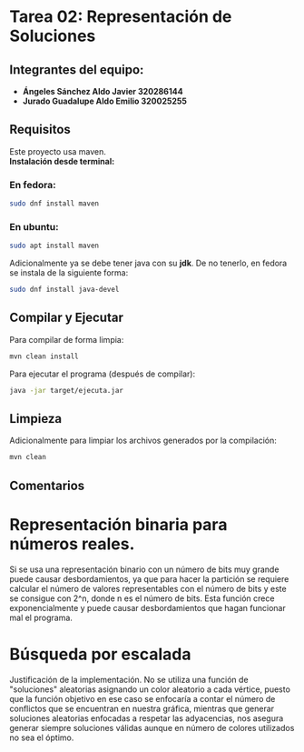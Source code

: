 # Tarea 02: Representación de Soluciones

## Integrantes del equipo:

- **Ángeles Sánchez Aldo Javier 320286144**
- **Jurado Guadalupe Aldo Emilio 320025255**

## Requisitos

Este proyecto usa maven. <br>
**Instalación desde terminal:**

### En fedora:

```bash
sudo dnf install maven
```

### En ubuntu:

```bash
sudo apt install maven
```

Adicionalmente ya se debe tener java con su **jdk**.
De no tenerlo, en fedora se instala de la siguiente forma:

```bash
sudo dnf install java-devel

```

## Compilar y Ejecutar

Para compilar de forma limpia:

```bash
mvn clean install
```

Para ejecutar el programa (después de compilar):

```bash
java -jar target/ejecuta.jar
```

## Limpieza

Adicionalmente para limpiar los archivos generados por la compilación:

```bash
mvn clean
```

## Comentarios

# Representación binaria para números reales.

Si se usa una representación binario con un número de bits muy grande puede causar desbordamientos, ya que para hacer la partición se requiere calcular el número de valores representables con el número de bits y este se consigue con 2^n, donde n es el número de bits.
Esta función crece exponencialmente y puede causar desbordamientos que hagan funcionar mal el programa.

# Búsqueda por escalada

Justificación de la implementación.
No se utiliza una función de "soluciones" aleatorias asignando un color aleatorio a cada vértice, puesto que la función objetivo en ese caso se enfocaría a contar el número de conflictos que se encuentran en nuestra gráfica, mientras que generar soluciones aleatorias enfocadas a respetar las adyacencias, nos asegura generar siempre soluciones válidas aunque en número de colores utilizados no sea el óptimo.
